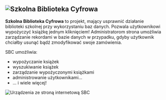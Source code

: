 ![Szkolna Biblioteka Cyfrowa](https://imgur.com/UxtTGvO.png)
-
**Szkolna Biblioteka Cyfrowa** to projekt, mający usprawnić działanie biblioteki szkolnej przy wykorzystaniu baz danych. Pozwala użytkownikowi wypożyczyć książkę jednym kliknięciem! Administratorom strona umożliwia zarządzanie rekordami w bazie danych w przypadku, gdyby użytkownik chciałby usunąć bądź zmodyfikować swoje zamówienia.

SBC umożliwia:

 - wypożyczanie książek
 - wyszukiwanie książek
 - zarządzanie wypożyczonymi książkami
 - administrowanie użytkownikami...
 - ... i wiele więcej!

![Urządzenia ze stroną internetową SBC](https://imgur.com/JjGUrWH.png)
